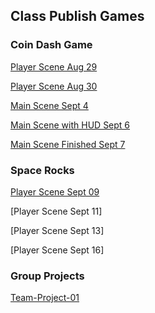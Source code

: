 ## Class Publish Games

### Coin Dash Game

[Player Scene Aug 29](player_scene_08_29/index.html)

[Player Scene Aug 30](player_scene_08_30/index.html)

[Main Scene Sept 4](main_scene_09_04/index.html)

[Main Scene with HUD Sept 6](main_scene_with_hud_09_06/index.html)

[Main Scene Finished Sept 7](main_scene_finished_09_07/index.html)

### Space Rocks

[Player Scene Sept 09]()

[Player Scene Sept 11]

[Player Scene Sept 13]

[Player Scene Sept 16]

### Group Projects

[Team-Project-01](Team-Project-1/index.html)
